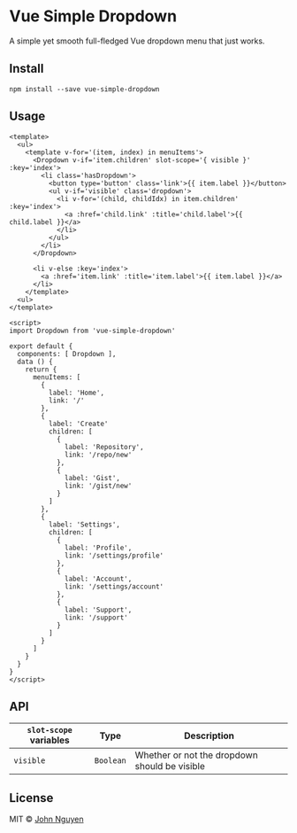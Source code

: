 # Vue Simple Dropdown

A simple yet smooth full-fledged Vue dropdown menu that just works.

## Install

```
npm install --save vue-simple-dropdown
```

## Usage

```
<template>
  <ul>
    <template v-for='(item, index) in menuItems'>
      <Dropdown v-if='item.children' slot-scope='{ visible }' :key='index'>
        <li class='hasDropdown'>
          <button type='button' class='link'>{{ item.label }}</button>
          <ul v-if='visible' class='dropdown'>
            <li v-for='(child, childIdx) in item.children' :key='index'>
              <a :href='child.link' :title='child.label'>{{ child.label }}</a>
            </li>
          </ul>
        </li>
      </Dropdown>

      <li v-else :key='index'>
        <a :href='item.link' :title='item.label'>{{ item.label }}</a>
      </li>
    </template>
  <ul>
</template>

<script>
import Dropdown from 'vue-simple-dropdown'

export default {
  components: [ Dropdown ],
  data () {
    return {
      menuItems: [
        {
          label: 'Home',
          link: '/'
        },
        {
          label: 'Create'
          children: [
            {
              label: 'Repository',
              link: '/repo/new'
            },
            {
              label: 'Gist',
              link: '/gist/new'
            }
          ]
        },
        {
          label: 'Settings',
          children: [
            {
              label: 'Profile',
              link: '/settings/profile'
            },
            {
              label: 'Account',
              link: '/settings/account'
            },
            {
              label: 'Support',
              link: '/support'
            }
          ]
        }
      ]
    }
  }
}
</script>
```

## API

| `slot-scope` variables | Type | Description |
| - | - | - |
| `visible` | `Boolean` | Whether or not the dropdown should be visible |


## License

MIT &copy; [John Nguyen](http://jnguyen.me/)
